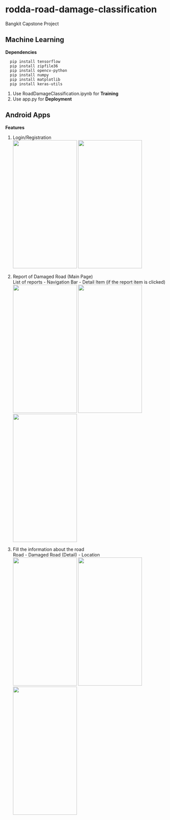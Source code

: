# rodda-road-damage-classification
Bangkit Capstone Project

## Machine Learning

**Dependencies**
```
  pip install tensorflow
  pip install zipfile36
  pip install opencv-python
  pip install numpy
  pip install matplotlib
  pip install keras-utils
```

1. Use RoadDamageClassification.ipynb for **Training**
2. Use app.py for **Deployment**

## Android Apps

**Features**
1. Login/Registration  
<img src="https://user-images.githubusercontent.com/79303742/121196274-8a8dce00-c89a-11eb-9f80-c85a91224720.jpg" width="200" height="400"> <img src="https://user-images.githubusercontent.com/79303742/121196348-9d080780-c89a-11eb-8d30-4b45f1f47b15.jpg" width="200" height="400">

2. Report of Damaged Road (Main Page)  
List of reports - Navigation Bar - Detail Item (if the report item is clicked)  
<img src="https://user-images.githubusercontent.com/79303742/121196516-bf9a2080-c89a-11eb-93de-4f1c7edf70c8.jpg" width="200" height="400"> <img src="https://user-images.githubusercontent.com/79303742/121196552-c9238880-c89a-11eb-89a5-b2a5cbd2dbf2.jpg" width="200" height="400"> <img src="https://user-images.githubusercontent.com/79303742/121201148-81066500-c89e-11eb-9942-a5fdb995d2b3.jpg" width="200" height="400">

3. Fill the information about the road  
Road - Damaged Road (Detail) - Location  
<img src="https://user-images.githubusercontent.com/79303742/121199413-1b65a900-c89d-11eb-98f3-a390a2c3772b.jpg" width="200" height="400">  <img src="https://user-images.githubusercontent.com/79303742/121199438-202a5d00-c89d-11eb-8ded-e343679b862c.jpg" width="200" height="400">  <img src="https://user-images.githubusercontent.com/79303742/121199454-23bde400-c89d-11eb-86ab-d416d9a1b87b.jpg" width="200" height="400">


